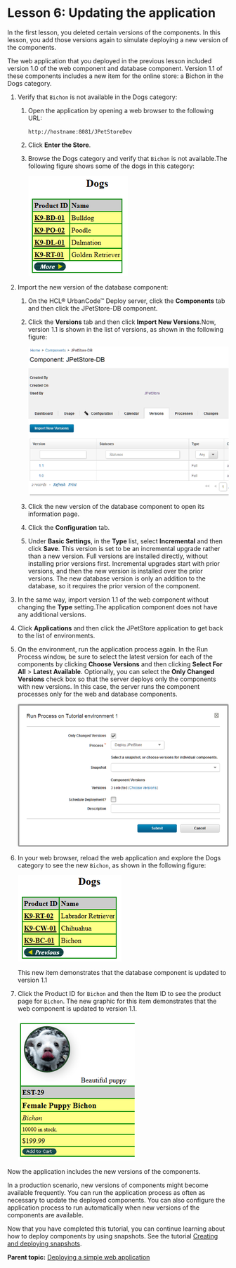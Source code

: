 # Lesson 6: Updating the application

In the first lesson, you deleted certain versions of the components. In this lesson, you add those versions again to simulate deploying a new version of the components.

The web application that you deployed in the previous lesson included version 1.0 of the web component and database component. Version 1.1 of these components includes a new item for the online store: a Bichon in the Dogs category.

1.  Verify that `Bichon` is not available in the Dogs category: 
    1.  Open the application by opening a web browser to the following URL:

        ```
        http://hostname:8081/JPetStoreDev
        ```

    2.  Click **Enter the Store**. 
    3.  Browse the Dogs category and verify that `Bichon` is not available.The following figure shows some of the dogs in this category:

        ![The Dogs category, showing some of the dogs that are available; Bichon is not in the list](../images/webapp_update_a.gif)

2.  Import the new version of the database component: 

    1.  On the HCL® UrbanCode™ Deploy server, click the **Components** tab and then click the JPetStore-DB component.
    2.  Click the **Versions** tab and then click **Import New Versions**.Now, version 1.1 is shown in the list of versions, as shown in the following figure:

        ![The Versions tab for the JPetStore-DB component, showing versions 1.0 and 1.1](../images/webapp_update_b.gif)

    3.  Click the new version of the database component to open its information page.
    4.  Click the **Configuration** tab. 
    5.  Under **Basic Settings**, in the **Type** list, select **Incremental** and then click **Save**. 
    This version is set to be an incremental upgrade rather than a new version. Full versions are installed directly, without installing prior versions first. Incremental upgrades start with prior versions, and then the new version is installed over the prior versions. The new database version is only an addition to the database, so it requires the prior version of the component.

3.  In the same way, import version 1.1 of the web component without changing the **Type** setting.The application component does not have any additional versions.
4.  Click **Applications** and then click the JPetStore application to get back to the list of environments. 
5.  On the environment, run the application process again. In the Run Process window, be sure to select the latest version for each of the components by clicking **Choose Versions** and then clicking **Select For All** \> **Latest Available**. Optionally, you can select the **Only Changed Versions** check box so that the server deploys only the components with new versions. In this case, the server runs the component processes only for the web and database components.

    ![Running the application process to deploy the new versions of the web and database components](../images/webapp_update_c.gif)

6.  In your web browser, reload the web application and explore the Dogs category to see the new `Bichon`, as shown in the following figure:

    ![The Dogs category, showing the new item](../images/webapp_update_d.gif)

    This new item demonstrates that the database component is updated to version 1.1

7.  Click the Product ID for `Bichon` and then the Item ID to see the product page for `Bichon`. The new graphic for this item demonstrates that the web component is updated to version 1.1.

    ![The new item, including a new graphic from the web component](../images/webapp_update_e.gif)


Now the application includes the new versions of the components.

In a production scenario, new versions of components might become available frequently. You can run the application process as often as necessary to update the deployed components. You can also configure the application process to run automatically when new versions of the components are available.

Now that you have completed this tutorial, you can continue learning about how to deploy components by using snapshots. See the tutorial [Creating and deploying snapshots](snapshot_abstract.md).

**Parent topic:** [Deploying a simple web application](../../com.ibm.udeploy.tutorial.doc/topics/webapp_abstract.md)

